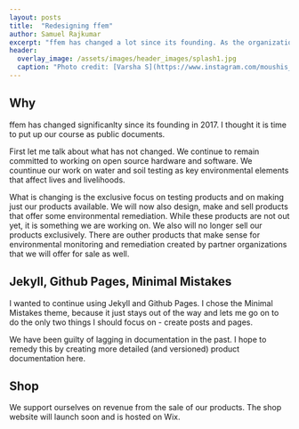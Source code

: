 ```yaml
---
layout: posts
title:  "Redesigning ffem"
author: Samuel Rajkumar
excerpt: "ffem has changed a lot since its founding. As the organization evolves, it seemed time for a complete redesign of the website."
header:
  overlay_image: /assets/images/header_images/splash1.jpg
  caption: "Photo credit: [Varsha S](https://www.instagram.com/moushis_magic/)"
---
```

## Why
ffem has changed significanlty since its founding in 2017. I thought it is time to put up our course as public documents.

First let me talk about what has not changed. We continue to remain committed to working on open source hardware and software. We countinue our work on water and soil testing as key environmental elements that affect lives and livelihoods.

What is changing is the exclusive focus on testing products and on making just our products available. We will now also design, make and sell products that offer some environmental remediation. While these products are not out yet, it is something we are working on. We also will no longer sell our products exclusively. There are outher products that make sense for environmental monitoring and remediation created by partner organizations that we will offer for sale as well.

## Jekyll, Github Pages, Minimal Mistakes
I wanted to continue using Jekyll and Github Pages. I chose the Minimal Mistakes theme, because it just stays out of the way and lets me go on to do the only two things I should focus on - create posts and pages.

We have been guilty of lagging in documentation in the past. I hope to remedy this by creating more detailed (and versioned) product documentation here.

## Shop
We support ourselves on revenue from the sale of our products. The shop website will launch soon and is hosted on Wix.